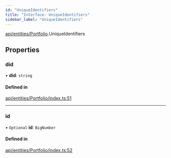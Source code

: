```yaml
---
id: "UniqueIdentifiers"
title: "Interface: UniqueIdentifiers"
sidebar_label: "UniqueIdentifiers"
---
```


[api/entities/Portfolio](../../../../../modules/API/Entities/Portfolio/Portfolio.md).UniqueIdentifiers

## Properties

### did

• **did**: `string`

#### Defined in

[api/entities/Portfolio/index.ts:51](https://github.com/PolymeshAssociation/polymesh-sdk/blob/372a67e5d/src/api/entities/Portfolio/index.ts#L51)

___

### id

• `Optional` **id**: `BigNumber`

#### Defined in

[api/entities/Portfolio/index.ts:52](https://github.com/PolymeshAssociation/polymesh-sdk/blob/372a67e5d/src/api/entities/Portfolio/index.ts#L52)
